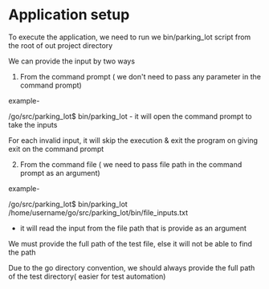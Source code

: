 # Application setup

To execute the application, we need to run we
bin/parking_lot script from the root of out project directory

We can provide the input by two ways

1. From the command prompt ( we don't need to pass any parameter in the command prompt)

example-

/go/src/parking_lot\$ bin/parking_lot - it will open the command prompt to take the inputs

For each invalid input, it will skip the execution & exit the program on giving exit on the command prompt

2. From the command file ( we need to pass file path in the command prompt as an argument)

example-

/go/src/parking_lot\$ bin/parking_lot /home/username/go/src/parking_lot/bin/file_inputs.txt

- it will read the input from the file path that is provide as an argument

We must provide the full path of the test file, else it will not be able to find the path

Due to the go directory convention, we should always provide the full path of the test directory( easier for test automation)
